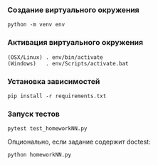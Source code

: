 ### Создание виртуального окружения

```
python -m venv env
```

### Активация виртуального окружения

```
(OSX/Linux) . env/bin/activate
(Windows)   . env/Scripts/activate.bat
```

### Установка зависимостей

```
pip install -r requirements.txt
```

### Запуск тестов

```
pytest test_homeworkNN.py
```
Опционально, если задание содержит doctest:

```
python homeworkNN.py
```